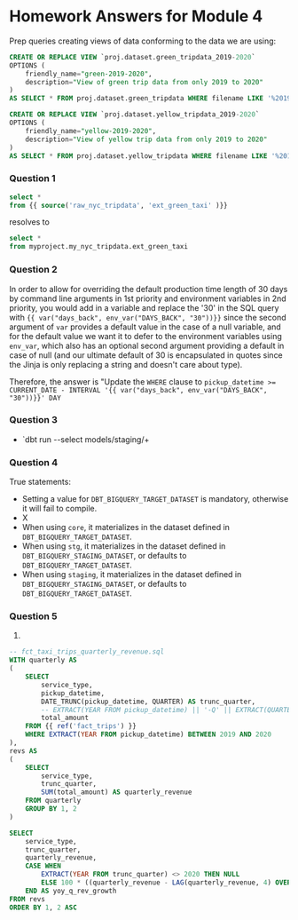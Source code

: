 # Homework Answers for Module 4
Prep queries creating views of data conforming to the data we are using:
```sql
CREATE OR REPLACE VIEW `proj.dataset.green_tripdata_2019-2020`
OPTIONS (
    friendly_name="green-2019-2020",
    description="View of green trip data from only 2019 to 2020"
)
AS SELECT * FROM proj.dataset.green_tripdata WHERE filename LIKE '%2019%' OR filename LIKE '%2020%';

CREATE OR REPLACE VIEW `proj.dataset.yellow_tripdata_2019-2020`
OPTIONS (
    friendly_name="yellow-2019-2020",
    description="View of yellow trip data from only 2019 to 2020"
)
AS SELECT * FROM proj.dataset.yellow_tripdata WHERE filename LIKE '%2019%' OR filename LIKE '%2020%'
```

### Question 1
```sql
select *
from {{ source('raw_nyc_tripdata', 'ext_green_taxi' )}}
```
resolves to
```sql
select *
from myproject.my_nyc_tripdata.ext_green_taxi
```

### Question 2
In order to allow for overriding the default production time length of 30 days by command line arguments in 1st priority and environment variables in 2nd priority, you would add in a variable and replace the '30' in the SQL query with `{{ var("days_back", env_var("DAYS_BACK", "30"))}}` since the second argument of `var` provides a default value in the case of a null variable, and for the default value we want it to defer to the environment variables using `env_var`, which also has an optional second argument providing a default in case of null (and our ultimate default of 30 is encapsulated in quotes since the Jinja is only replacing a string and doesn't care about type). 

Therefore, the answer is "Update the `WHERE` clause to `pickup_datetime >= CURRENT_DATE - INTERVAL '{{ var("days_back", env_var("DAYS_BACK", "30"))}}' DAY`

### Question 3
* `dbt run --select models/staging/+

### Question 4
True statements:
* Setting a value for `DBT_BIGQUERY_TARGET_DATASET` is mandatory, otherwise it will fail to compile.
* X
* When using `core`, it materializes in the dataset defined in `DBT_BIGQUERY_TARGET_DATASET`.
* When using `stg`, it materializes in the dataset defined in `DBT_BIGQUERY_STAGING_DATASET`, or defaults to `DBT_BIGQUERY_TARGET_DATASET`.
* When using `staging`, it materializes in the dataset defined in `DBT_BIGQUERY_STAGING_DATASET`, or defaults to `DBT_BIGQUERY_TARGET_DATASET`.

### Question 5
1. 
```sql
-- fct_taxi_trips_quarterly_revenue.sql
WITH quarterly AS
(
    SELECT 
        service_type,
        pickup_datetime,
        DATE_TRUNC(pickup_datetime, QUARTER) AS trunc_quarter,
        -- EXTRACT(YEAR FROM pickup_datetime) || '-Q' || EXTRACT(QUARTER FROM pickup_datetime) AS year_quarter,
        total_amount
    FROM {{ ref('fact_trips') }}
    WHERE EXTRACT(YEAR FROM pickup_datetime) BETWEEN 2019 AND 2020
), 
revs AS
(
    SELECT
        service_type,
        trunc_quarter,
        SUM(total_amount) AS quarterly_revenue
    FROM quarterly
    GROUP BY 1, 2
)

SELECT
    service_type,
    trunc_quarter,
    quarterly_revenue,
    CASE WHEN 
        EXTRACT(YEAR FROM trunc_quarter) <> 2020 THEN NULL 
        ELSE 100 * ((quarterly_revenue - LAG(quarterly_revenue, 4) OVER (ORDER BY trunc_quarter))/ LAG(quarterly_revenue, 4) OVER (ORDER BY trunc_quarter)) 
    END AS yoy_q_rev_growth
FROM revs
ORDER BY 1, 2 ASC
```